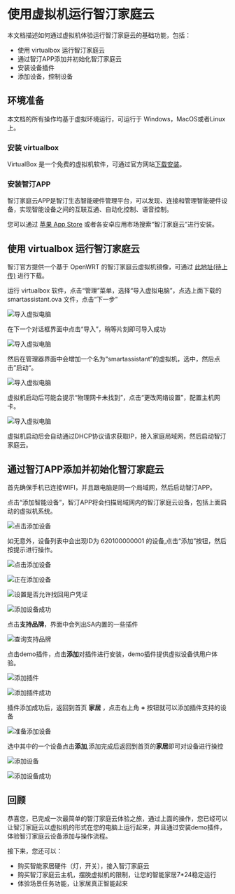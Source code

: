 # 使用虚拟机运行智汀家庭云

本文档描述如何通过虚拟机体验运行智汀家庭云的基础功能，包括：

* 使用 virtualbox 运行智汀家庭云
* 通过智汀APP添加并初始化智汀家庭云
* 安装设备插件
* 添加设备，控制设备

## 环境准备

本文档的所有操作均基于虚拟环境运行，可运行于 Windows，MacOS或者Linux上。

### 安装 virtualbox

VirtualBox 是一个免费的虚拟机软件，可通过官方网站[下载安装](https://www.virtualbox.org/wiki/Downloads)。

### 安装智汀APP

智汀家庭云APP是智汀生态智能硬件管理平台，可以发现、连接和管理智能硬件设备，实现智能设备之间的互联互通、自动化控制、语音控制。

您可以通过 [苹果 App Store](https://apps.apple.com/it/app/%E6%99%BA%E6%B1%80%E5%AE%B6%E5%BA%AD%E4%BA%91/id1591550488) 或者各安卓应用市场搜索“智汀家庭云”进行安装。

## 使用 virtualbox 运行智汀家庭云

智汀官方提供一个基于 OpenWRT 的智汀家庭云虚拟机镜像，可通过 [此地址(待上传)](https://www.zhitingtech.com/) 进行下载。

运行 virtualbox 软件，点击“管理”菜单，选择“导入虚拟电脑”，点选上面下载的 smartassistant.ova 文件，点击“下一步”

![导入虚拟电脑](../images/virtualbox-import-1.png)

在下一个对话框界面中点击“导入”，稍等片刻即可导入成功

![导入虚拟电脑](../images/virtualbox-import-2.png)

然后在管理器界面中会增加一个名为“smartassistant”的虚拟机，选中，然后点击”启动“。

![导入虚拟电脑](../images/virtualbox-import-3.png)

虚拟机启动后可能会提示“物理网卡未找到”，点击“更改网络设置”，配置主机网卡。

![导入虚拟电脑](../images/virtualbox-import-4.png)

虚拟机启动后会自动通过DHCP协议请求获取IP，接入家庭局域网，然后启动智汀家庭云。

## 通过智汀APP添加并初始化智汀家庭云

首先确保手机已连接WIFI，并且跟电脑是同一个局域网，然后启动智汀APP。

点击“添加智能设备”，智汀APP将会扫描局域网内的智汀家庭云设备，包括上面启动的虚拟机系统。

![点击添加设备](../images/app_smartassistant_ready_add.png)

如无意外，设备列表中会出现ID为 620100000001 的设备,点击“添加”按钮，然后按提示进行操作。

![点击添加设备](../images/app_smartassistant_add.png)

![正在添加设备](../images/app_smartassistant_add_2.png)

![设置是否允许找回用户凭证](../images/app_smartassistant_add_3.png)

![添加设备成功](../images/app_smartassistant_add_success.png)

点击**支持品牌**，界面中会列出SA内置的一些插件

![查询支持品牌](../images/app_search_plugin.png)

点击demo插件，点击**添加**对插件进行安装，demo插件提供虚拟设备供用户体验。

![添加插件](../images/app_plugin_add.png)

![添加插件成功](../images/app_plugin_add_success.png)

插件添加成功后，返回到首页 **家居** ，点击右上角 **+** 按钮就可以添加插件支持的设备

![准备添加设备](../images/app_ready_add_device_home.png)

选中其中的一个设备点击**添加**,添加完成后返回到首页的**家居**即可对设备进行操控

![添加设备](../images/app_device_add.png)

![添加设备成功](../images/app_device_add_success.png)

## 回顾

恭喜您，已完成一次最简单的智汀家庭云体验之旅，通过上面的操作，您已经可以让智汀家庭云以虚拟机的形式在您的电脑上运行起来，并且通过安装demo插件，体验智汀家庭云设备添加与操作流程。

接下来，您还可以：

* 购买智能家居硬件（灯，开关），接入智汀家庭云
* 购买智汀家庭云主机，摆脱虚拟机的限制，让您的智能家居7*24稳定运行
* 体验场景任务功能，让家居真正智能起来